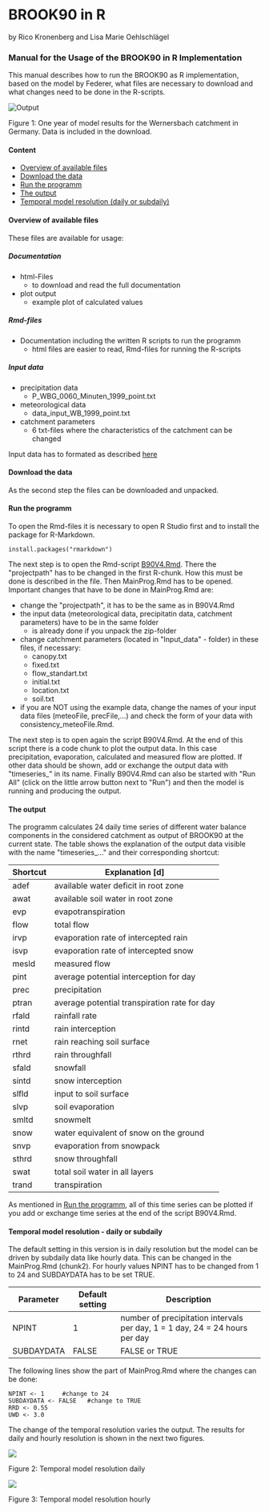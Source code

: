 # BROOK90 in R
by Rico Kronenberg and Lisa Marie Oehlschlägel

### Manual for the Usage of the BROOK90 in R Implementation
This manual describes how to run the BROOK90 as R implementation, based on the model by Federer, what files are necessary to download and what changes need to be done in the R-scripts.

![Output](https://github.com/rkronen/Brook90_R/blob/master/Documentation/Plot_Output/model_results.png)

Figure 1: One year of model results for the Wernersbach catchment in Germany. Data is included in the download.

#### Content

* [Overview of available files](#overview-of-available-files)
* [Download the data](#download-the-data)
* [Run the programm](#run-the-programm)
* [The output](#the-output)
* [Temporal model resolution (daily or subdaily)](#temporal-model-resolution---daily-or-subdaily)

#### Overview of available files
These files are available for usage:

##### Documentation
* html-Files
  + to download and read the full documentation
* plot output
  + example plot of calculated values
  
##### Rmd-files
* Documentation including the written R scripts to run the programm
  + html files are easier to read, Rmd-files for running the R-scripts

##### Input data
* precipitation data
    + P_WBG_0060_Minuten_1999_point.txt
* meteorological data
    + data_input_WB_1999_point.txt
* catchment parameters
    + 6 txt-files where the characteristics of the catchment can be changed

Input data has to formated as described [here](https://htmlpreview.github.io/?https://github.com/rkronen/Brook90_R/blob/master/Documentation/HTML_Files/MainProg.html)    

#### Download the data
As the second step the files can be downloaded and unpacked. 

#### Run the programm
To open the Rmd-files it is necessary to open R Studio first and to install the package for R-Markdown.

```{r}
install.packages("rmarkdown")
```
The next step is to open the Rmd-script [B90V4.Rmd](https://htmlpreview.github.io/?https://github.com/rkronen/Brook90_R/blob/master/Documentation/HTML_Files/B90V4.html). There the "projectpath" has to be changed in the first R-chunk. How this must be done is described in the file. Then MainProg.Rmd has to be opened. Important changes that have to be done in MainProg.Rmd are:

* change the "projectpath", it has to be the same as in B90V4.Rmd
* the input data (meteorological data, precipitatin data, catchment parameters) have to be in the same folder 
  + is already done if you unpack the zip-folder
* change catchment parameters (located in "Input_data" - folder) in these files, if necessary:
    + canopy.txt
    + fixed.txt
    + flow_standart.txt
    + initial.txt
    + location.txt
    + soil.txt
* if you are NOT using the example data, change the names of your input data files (meteoFile, precFile,...) and check the form of your data with consistency_meteoFile.Rmd.

The next step is to open again the script B90V4.Rmd. At the end of this script there is a code chunk to plot the output data. In this case precipitation, evaporation, calculated and measured flow are plotted. If other data should be shown, add or exchange the output data with "timeseries_" in its name. Finally B90V4.Rmd can also be started with "Run All" (click on the little arrow button next to "Run") and then the model is running and producing the output.

#### The output
The programm calculates 24 daily time series of different water balance components in the considered catchment as output of BROOK90 at the current state. The table shows the explanation of the output data visible with the name "timeseries_..." and their corresponding shortcut:

Shortcut|Explanation [d]
--------|-------------------------------------
adef    |available water deficit in root zone
awat    |available soil water in root zone
evp     |evapotranspiration
flow    |total flow
irvp    |evaporation rate of intercepted rain
isvp    |evaporation rate of intercepted snow
mesld   |measured flow
pint    |average potential interception for day
prec    |precipitation
ptran   |average potential transpiration rate for day
rfald   |rainfall rate
rintd   |rain interception
rnet    |rain reaching soil surface
rthrd   |rain throughfall
sfald   |snowfall
sintd   |snow interception
slfld   |input to soil surface
slvp    |soil evaporation
smltd   |snowmelt
snow    |water equivalent of snow on the ground
snvp    |evaporation from snowpack
sthrd   |snow throughfall
swat    |total soil water in all layers
trand   |transpiration

As mentioned in [Run the programm](#run-the-programm), all of this time series can be plotted if you add or exchange time series at the end of the script B90V4.Rmd.

#### Temporal model resolution - daily or subdaily
The default setting in this version is in daily resolution but the model can be driven by subdaily data like hourly data. This can be changed in the MainProg.Rmd (chunk2). For hourly values NPINT has to be changed from 1 to 24 and SUBDAYDATA has to be set TRUE. 

Parameter |Default setting|Description
----------|---------------|-------------
NPINT     |1      |number of precipitation intervals per day,  1 = 1 day, 24 = 24 hours per day
SUBDAYDATA|FALSE  |FALSE or TRUE

The following lines show the part of MainProg.Rmd where the changes can be done:

```{r chunk2}
NPINT <- 1     #change to 24    
SUBDAYDATA <- FALSE   #change to TRUE
RRD <- 0.55
UWD <- 3.0
```

The change of the temporal resolution varies the output. The results for daily and hourly resolution is shown in the next two figures.

![](https://github.com/rkronen/Brook90_R/blob/master/Documentation/Plot_Output/resolution_daily.png)

Figure 2: Temporal model resolution daily

![](https://github.com/rkronen/Brook90_R/blob/master/Documentation/Plot_Output/resolution_hourly.png)

Figure 3: Temporal model resolution hourly
